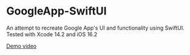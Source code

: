 # GoogleApp-SwiftUI
An attempt to recreate Google App's UI and functionality using SwiftUI. Tested with Xcode 14.2 and iOS 16.2

[Demo video](https://www.youtube.com/watch?v=Bk2ei_dMqys)
